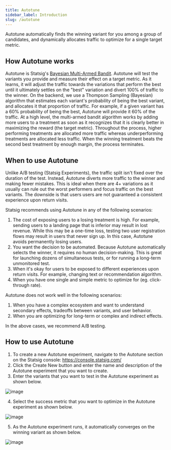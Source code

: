 ```yaml
---
title: Autotune
sidebar_label: Introduction
slug: /autotune
---
```


Autotune automatically finds the winning variant for you among a group of candidates, and dynamically allocates traffic to optimize for a single target metric.

## How Autotune works

Autotune is Statsig's [Bayesian Multi-Armed Bandit](https://en.wikipedia.org/wiki/Multi-armed_bandit).  Autotune will test the variants you provide and measure their effect on a target metric.  As it learns, it will adjust the traffic towards the variations that perform the best until it ultimately settles on the "best" variation and divert 100% of traffic to the winner.  On the backend, we use a Thompson Sampling (Bayesian) algorithm that estimates each variant's probability of being the best variant, and allocates it that proportion of traffic.  For example, if a given variant has a 60% probability of being the best, Autotune will provide it 60% of the traffic.  At a high level, the multi-armed bandit algorithm works by adding more users to a treatment as soon as it recognizes that it is clearly better in maximizing the reward (the target metric).  Throughout the process, higher performing treatments are allocated more traffic whereas underperforming treatments are allocated less traffic. When the winning treatment beats the second best treatment by enough margin, the process terminates.

## When to use Autotune

Unlike A/B testing (Statsig Experiments), the traffic split isn't fixed over the duration of the test.  Instead, Autotune diverts more traffic to the winner and making fewer mistakes.  This is ideal when there are 4+ variations as it usually can rule out the worst performers and focus traffic on the best variants.  The downside is that users users are not guaranteed a consistent experience upon return visits.

Statsig recommends using Autotune in any of the following scenarios:
1. The cost of exposing users to a losing treatment is high. For example, sending users to a landing page that is inferior may result in lost revenue. While this may be a one-time loss, testing two user registration flows may result in users that never sign up. In this case, Autotune avoids permanently losing users.  
2. You want the decision to be automated.  Because Autotune automatically selects the winner, it requires no human decision-making.  This is great for launching dozens of simultaneous tests, or for running a long-term unmonitored test.
3. When it's okay for users to be exposed to different experiences upon return visits.  For example, changing text or recommendation algorithm.
4. When you have one single and simple metric to optimize for (eg. click-through rate).

Autotune does not work well in the following scenarios:
1. When you have a complex ecosystem and want to understand secondary effects, tradeoffs between variants, and user behavior.
2. When you are optimizing for long-term or complex and indirect effects.

In the above cases, we recommend A/B testing.

## How to use Autotune

1. To create a new Autotune experiment, navigate to the Autotune section on the Statsig console: https://console.statsig.com/ 
2. Click the Create New button and enter the name and description of the Autotune experiment that you want to create. 
3. Enter the variants that you want to test in the Autotune experiment as shown below.

![image](https://user-images.githubusercontent.com/1315028/131385189-5f0c1d93-ba87-4159-8995-3c30991587a0.png)

4. Select the success metric that you want to optimize in the Autotune experiment as shown below.

![image](https://user-images.githubusercontent.com/1315028/131385239-5a76d253-022b-457e-a370-f9ee7ce566a1.png)

5. As the Autotune experiment runs, it automatically converges on the winning variant as shown below.

![image](https://user-images.githubusercontent.com/1315028/131384977-144dd868-787b-45ad-9ff1-fc9afbd4c769.png)
